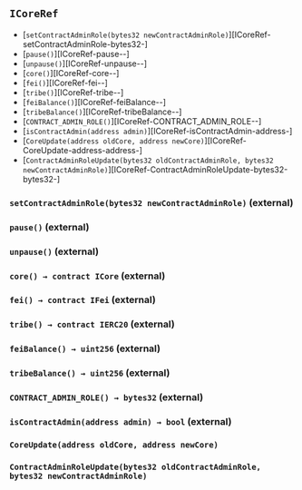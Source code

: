 ## <span id="ICoreRef"></span> `ICoreRef`



- [`setContractAdminRole(bytes32 newContractAdminRole)`][ICoreRef-setContractAdminRole-bytes32-]
- [`pause()`][ICoreRef-pause--]
- [`unpause()`][ICoreRef-unpause--]
- [`core()`][ICoreRef-core--]
- [`fei()`][ICoreRef-fei--]
- [`tribe()`][ICoreRef-tribe--]
- [`feiBalance()`][ICoreRef-feiBalance--]
- [`tribeBalance()`][ICoreRef-tribeBalance--]
- [`CONTRACT_ADMIN_ROLE()`][ICoreRef-CONTRACT_ADMIN_ROLE--]
- [`isContractAdmin(address admin)`][ICoreRef-isContractAdmin-address-]
- [`CoreUpdate(address oldCore, address newCore)`][ICoreRef-CoreUpdate-address-address-]
- [`ContractAdminRoleUpdate(bytes32 oldContractAdminRole, bytes32 newContractAdminRole)`][ICoreRef-ContractAdminRoleUpdate-bytes32-bytes32-]
### <span id="ICoreRef-setContractAdminRole-bytes32-"></span> `setContractAdminRole(bytes32 newContractAdminRole)` (external)



### <span id="ICoreRef-pause--"></span> `pause()` (external)



### <span id="ICoreRef-unpause--"></span> `unpause()` (external)



### <span id="ICoreRef-core--"></span> `core() → contract ICore` (external)



### <span id="ICoreRef-fei--"></span> `fei() → contract IFei` (external)



### <span id="ICoreRef-tribe--"></span> `tribe() → contract IERC20` (external)



### <span id="ICoreRef-feiBalance--"></span> `feiBalance() → uint256` (external)



### <span id="ICoreRef-tribeBalance--"></span> `tribeBalance() → uint256` (external)



### <span id="ICoreRef-CONTRACT_ADMIN_ROLE--"></span> `CONTRACT_ADMIN_ROLE() → bytes32` (external)



### <span id="ICoreRef-isContractAdmin-address-"></span> `isContractAdmin(address admin) → bool` (external)



### <span id="ICoreRef-CoreUpdate-address-address-"></span> `CoreUpdate(address oldCore, address newCore)`



### <span id="ICoreRef-ContractAdminRoleUpdate-bytes32-bytes32-"></span> `ContractAdminRoleUpdate(bytes32 oldContractAdminRole, bytes32 newContractAdminRole)`



